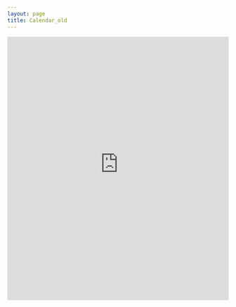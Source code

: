 ```yaml
---
layout: page
title: Calendar_old
---
```


<iframe id="open-web-calendar" 
    style="background:url('https://raw.githubusercontent.com/niccokunzmann/open-web-calendar/master/static/img/loaders/circular-loader.gif') center center no-repeat;"
    src="https://open-web-calendar.hosted.quelltext.eu/calendar.html?skin=dhtmlxscheduler_flat.css&amp;tab=agenda&amp;target=_blank&amp;title=Experimental%20Sounds%20Finland&amp;url=https%3A%2F%2Fcalendar.google.com%2Fcalendar%2Fical%2Fexperimentalsoundingfinland%2540gmail.com%2Fpublic%2Fbasic.ics"
    sandbox="allow-scripts allow-same-origin allow-popups"
    allowTransparency="true" scrolling="no" 
    frameborder="0" height="600px" width="100%"></iframe>
